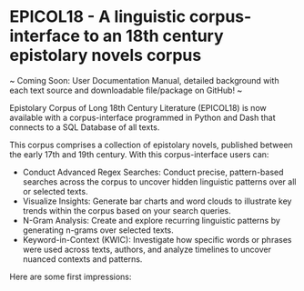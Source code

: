 # EPICOL18 - A linguistic corpus-interface to an 18th century epistolary novels corpus

 ~ Coming Soon: User Documentation Manual, detailed background with each text source and downloadable file/package on GitHub! ~ 

Epistolary Corpus of Long 18th Century Literature (EPICOL18) is now available with a corpus-interface programmed in Python and Dash that connects to a SQL Database of all texts.

This corpus comprises a collection of epistolary novels, published between the early 17th and 19th century. With this corpus-interface users can:

* Conduct Advanced Regex Searches: Conduct precise, pattern-based searches across the corpus to uncover hidden linguistic patterns over all or selected texts.
* Visualize Insights: Generate bar charts and word clouds to illustrate key trends within the corpus based on your search queries.
* N-Gram Analysis: Create and explore recurring linguistic patterns by generating n-grams over selected texts.
* Keyword-in-Context (KWIC): Investigate how specific words or phrases were used across texts, authors, and analyze timelines to uncover nuanced contexts and patterns.

Here are some first impressions:
